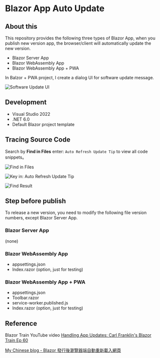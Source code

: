 # Blazor App Auto Update

## About this
This repository provides the following three types of Blazor App, when you publish new version app, the browser/client will automatically update the new version.
-   Blazor Server App
-   Blazor WebAssembly App
-   Blazor WebAssembly App + PWA

In Balzor + PWA project, I create a dialog UI for software update message.

![Software Update UI](https://i.imgur.com/IR15aLk.png)


## Development
- Visual Studio 2022
- .NET 6.0
- Default Blazor project template


## Tracing Source Code

Search by **Find in Files** enter: `Auto Refresh Update Tip`
to view all code snippets。

![Find in Files](https://i.imgur.com/wzU4sgu.png)  
  
![Key in: Auto Refresh Update Tip](https://i.imgur.com/6WYaAZ4.png)  
  
![Find Result](https://i.imgur.com/st7s85A.png)  


## Step before publish 
To release a new version, you need to modify the following file version numbers, except Blazor Server App.

### Blazor Server App 
(none)

### Blazor WebAssembly App
-   appsettings.json
-   Index.razor (option, just for testing)
    
### Blazor WebAssembly App + PWA
-   appsettings.json
-   Toolbar.razor
-   service-worker.published.js
-   Index.razor (option, just for testing)


## Reference
Blazor Train YouTube video [Handling App Updates: Carl Franklin's Blazor Train Ep 60](https://www.youtube.com/watch?v=IdauS04L7H8)

[My Chinese blog - Blazor 發行後瀏覽器端自動重新載入網頁](https://note.robinks.net/2022/05/blazor-app-auto-update.html)